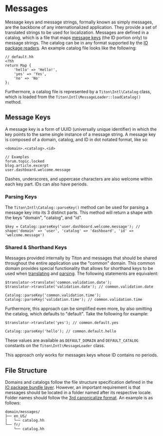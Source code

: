 # Messages #

Message keys and message strings, formally known as simply messages, are the backbone of any internationalized application. They provide a set of translated strings to be used for localization. Messages are defined in a catalog, which is a file that maps [message keys](#message-keys) (the ID portion only) to message strings. The catalog can be in any format supported by the [IO package readers](../io/readers.md). An example catalog file looks like the following:

```hack
// default.hh
<?hh
return Map {
    'hello' => 'Hello!',
    'yes' => 'Yes',
    'no' => 'No'
};
```

Furthermore, a catalog file is represented by a `Titon\Intl\Catalog` class, which is loaded from the `Titon\Intl\MessageLoader::loadCatalog()` method.

## Message Keys ##

A message key is a form of UUID (universally unique identifier) in which the key points to the same single instance of a message string. A message key is composed of a domain, catalog, and ID in dot notated format, like so:

```
<domain>.<catalog>.<id>

// Examples
forum.topic.locked
blog.article.excerpt
user.dashboard.welcome.message
```

<div class="notice is-info">
    Dashes, underscores, and uppercase characters are also welcome within each key part. IDs can also have periods.
</div>

### Parsing Keys ###

The `Titon\Intl\Catalog::parseKey()` method can be used for parsing a message key into its 3 distinct parts. This method will return a shape with the keys "domain", "catalog", and "id".

```hack
$key = Catalog::parseKey('user.dashboard.welcome.message'); // shape('domain' => 'user', 'catalog' => 'dashboard', 'id' => 'welcome.message')
```

### Shared & Shorthand Keys ###

Messages provided internally by Titon and messages that should be shared throughout the entire application use the "common" domain. This common domain provides special functionality that allows for shorthand keys to be used when [translating](translating.md#translating-messages) and [parsing](#parsing-keys). The following statements are equivalent:

```hack
$translator->translate('common.validation.date');
$translator->translate('validation.date'); // common.validation.date

Catalog::parseKey('common.validation.time');
Catalog::parseKey('validation.time'); // common.validation.time
```

Furthermore, this approach can be simplified even more, by also omitting the catalog, which defaults to "default". Take the following for example:

```hack
$translator->translate('yes'); // common.default.yes

Catalog::parseKey('hello'); // common.default.hello
```

These values are available as `DEFAULT_DOMAIN` and `DEFAULT_CATALOG` constants on the `Titon\Intl\MessageLoader` class.

<div class="notice is-warning">
    This approach only works for messages keys whose ID contains no periods.
</div>

## File Structure ##

Domains and catalogs follow the file structure specification defined in the [IO package bundle layer](../io/bundles.md). However, an important requirement is that messages should be located in a folder named after its respective locale. Folder names should follow the [3rd canonicalize format](locales.md#helper-methods). An example is as follows:

```
domain/messages/
├── en_US/
|   └── catalog.hh
└── fr/
    └── catalog.hh
```
